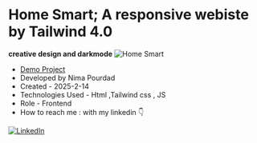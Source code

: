 # Home Smart; A responsive webiste by Tailwind 4.0
**creative design and darkmode**
![Home Smart](https://github.com/user-attachments/assets/0cd9b222-e15f-4d13-a0d9-9d0883bc64d8)
- [Demo Project](https://nima-frontend.github.io/black/)
- Developed by Nima Pourdad
- Created - 2025-2-14
- Technologies Used - Html ,Tailwind css , JS 
- Role - Frontend
- How to reach me : with my linkedin  👇
  
[![LinkedIn](https://img.shields.io/badge/LinkedIn-0077B5?style=for-the-badge&logo=linkedin&logoColor=white)](https://linkedin.com/in/nima-pourdad-b2a5bb331)
